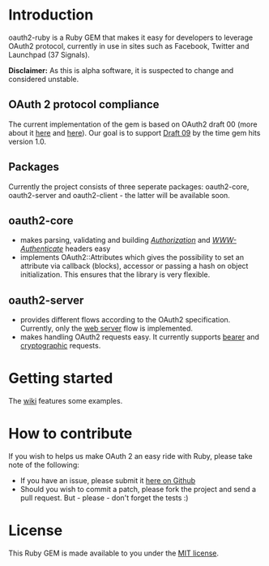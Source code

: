 Introduction
===========

oauth2-ruby is a Ruby GEM that makes it easy for developers to leverage OAuth2 protocol, currently in use in sites such as Facebook, Twitter and Launchpad (37 Signals).

**Disclaimer:** As this is alpha software, it is suspected to change and considered unstable.

## OAuth 2 protocol compliance

The current implementation of the gem is based on OAuth2 draft 00 (more about it [here](http://tools.ietf.org/html/draft-ietf-oauth-v2-00) and [here](http://tools.ietf.org/html/draft-hammer-oauth2-00)). Our goal is to support [Draft 09](http://tools.ietf.org/html/draft-ietf-oauth-v2-09) by the time gem hits version 1.0.

## Packages

Currently the project consists of three seperate packages: oauth2-core, oauth2-server and oauth2-client - the latter will be available soon.


## oauth2-core

* makes parsing, validating and building [_Authorization_](http://tools.ietf.org/html/draft-hammer-oauth2-00#section-5.1) and [_WWW-Authenticate_](http://tools.ietf.org/html/draft-hammer-oauth2-00#section-6.1) headers easy
* implements OAuth2::Attributes which gives the possibility to set an attribute via callback (blocks), accessor or passing a hash on object initialization. This ensures that the library is very flexible.

## oauth2-server

* provides different flows according to the OAuth2 specification. Currently, only the [web server](http://tools.ietf.org/html/draft-hammer-oauth2-00#section-3.5.2) flow is implemented.
* makes handling OAuth2 requests easy. It currently supports [bearer](http://tools.ietf.org/html/draft-hammer-oauth2-00#section-5.2) and [cryptographic](http://tools.ietf.org/html/draft-hammer-oauth2-00#section-5.3) requests.

Getting started
===============

The [wiki](http://github.com/aflatter/oauth2-ruby/wikis) features some examples.

How to contribute
=================

If you wish to helps us make OAuth 2 an easy ride with Ruby, please take note of the following:
* If you have an issue, please submit it [here on Github](http://github.com/aflatter/oauth2-ruby/issues)
* Should you wish to commit a patch, please fork the project and send a pull request. But - please - don't forget the tests :)

License
=======

This Ruby GEM is made available to you under the [MIT license](http://github.com/aflatter/oauth2-ruby/blob/master/MIT-LICENSE).